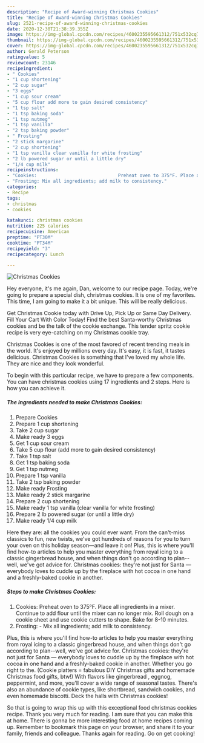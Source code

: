 ```yaml
---
description: "Recipe of Award-winning Christmas Cookies"
title: "Recipe of Award-winning Christmas Cookies"
slug: 2521-recipe-of-award-winning-christmas-cookies
date: 2020-12-30T21:38:39.355Z
image: https://img-global.cpcdn.com/recipes/4600235595661312/751x532cq70/christmas-cookies-recipe-main-photo.jpg
thumbnail: https://img-global.cpcdn.com/recipes/4600235595661312/751x532cq70/christmas-cookies-recipe-main-photo.jpg
cover: https://img-global.cpcdn.com/recipes/4600235595661312/751x532cq70/christmas-cookies-recipe-main-photo.jpg
author: Gerald Peterson
ratingvalue: 5
reviewcount: 23146
recipeingredient:
- " Cookies"
- "1 cup shortening"
- "2 cup sugar"
- "3 eggs"
- "1 cup sour cream"
- "5 cup flour add more to gain desired consistency"
- "1 tsp salt"
- "1 tsp baking soda"
- "1 tsp nutmeg"
- "1 tsp vanilla"
- "2 tsp baking powder"
- " Frosting"
- "2 stick margarine"
- "2 cup shortening"
- "1 tsp vanilla clear vanilla for white frosting"
- "2 lb powered sugar or until a little dry"
- "1/4 cup milk"
recipeinstructions:
- "Cookies:                              Preheat oven to 375°F. Place all ingredients in a mixer. Continue to add flour until the mixer can no longer mix. Roll dough on a cookie sheet and use cookie cutters to shape. Bake for 8-10 minutes."
- "Frosting: Mix all ingredients; add milk to consistency."
categories:
- Recipe
tags:
- christmas
- cookies

katakunci: christmas cookies 
nutrition: 225 calories
recipecuisine: American
preptime: "PT30M"
cooktime: "PT34M"
recipeyield: "3"
recipecategory: Lunch

---
```



![Christmas Cookies](https://img-global.cpcdn.com/recipes/4600235595661312/751x532cq70/christmas-cookies-recipe-main-photo.jpg)

Hey everyone, it's me again, Dan, welcome to our recipe page. Today, we're going to prepare a special dish, christmas cookies. It is one of my favorites. This time, I am going to make it a bit unique. This will be really delicious.

Get Christmas Cookie today with Drive Up, Pick Up or Same Day Delivery. Fill Your Cart With Color Today! Find the best Santa-worthy Christmas cookies and be the talk of the cookie exchange. This tender spritz cookie recipe is very eye-catching on my Christmas cookie tray.

Christmas Cookies is one of the most favored of recent trending meals in the world. It's enjoyed by millions every day. It's easy, it is fast, it tastes delicious. Christmas Cookies is something that I've loved my whole life. They are nice and they look wonderful.


To begin with this particular recipe, we have to prepare a few components. You can have christmas cookies using 17 ingredients and 2 steps. Here is how you can achieve it.

<!--inarticleads1-->

##### The ingredients needed to make Christmas Cookies:

1. Prepare  Cookies
1. Prepare 1 cup shortening
1. Take 2 cup sugar
1. Make ready 3 eggs
1. Get 1 cup sour cream
1. Take 5 cup flour (add more to gain desired consistency)
1. Take 1 tsp salt
1. Get 1 tsp baking soda
1. Get 1 tsp nutmeg
1. Prepare 1 tsp vanilla
1. Take 2 tsp baking powder
1. Make ready  Frosting
1. Make ready 2 stick margarine
1. Prepare 2 cup shortening
1. Make ready 1 tsp vanilla (clear vanilla for white frosting)
1. Prepare 2 lb powered sugar (or until a little dry)
1. Make ready 1/4 cup milk


Here they are: all the cookies you could ever want. From the can&#39;t-miss classics to fun, new twists, we&#39;ve got hundreds of reasons for you to turn your oven on this holiday season—and leave it on! Plus, this is where you&#39;ll find how-to articles to help you master everything from royal icing to a classic gingerbread house, and when things don&#39;t go according to plan--well, we&#39;ve got advice for. Christmas cookies: they&#39;re not just for Santa — everybody loves to cuddle up by the fireplace with hot cocoa in one hand and a freshly-baked cookie in another. 

<!--inarticleads2-->

##### Steps to make Christmas Cookies:

1. Cookies:                              Preheat oven to 375°F. Place all ingredients in a mixer. Continue to add flour until the mixer can no longer mix. Roll dough on a cookie sheet and use cookie cutters to shape. Bake for 8-10 minutes.
1. Frosting: - Mix all ingredients; add milk to consistency.


Plus, this is where you&#39;ll find how-to articles to help you master everything from royal icing to a classic gingerbread house, and when things don&#39;t go according to plan--well, we&#39;ve got advice for. Christmas cookies: they&#39;re not just for Santa — everybody loves to cuddle up by the fireplace with hot cocoa in one hand and a freshly-baked cookie in another. Whether you go right to the. (Cookie platters = fabulous DIY Christmas gifts and homemade Christmas food gifts, btw!) With flavors like gingerbread , eggnog, peppermint, and more, you&#39;ll cover a wide range of seasonal tastes. There&#39;s also an abundance of cookie types, like shortbread, sandwich cookies, and even homemade biscotti. Deck the halls with Christmas cookies! 

So that is going to wrap this up with this exceptional food christmas cookies recipe. Thank you very much for reading. I am sure that you can make this at home. There is gonna be more interesting food at home recipes coming up. Remember to bookmark this page on your browser, and share it to your family, friends and colleague. Thanks again for reading. Go on get cooking!
